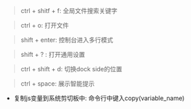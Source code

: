 >ctrl + shitf + f: 全局文件搜索关键字

>ctrl + o: 打开文件

>shift + enter: 控制台进入多行模式

>shift + ? : 打开通用设置

>ctrl + shift + d: 切换dock side的位置

>ctrl + space: 展示智能提示

- 复制js变量到系统剪切板中: 命令行中键入copy(variable_name)